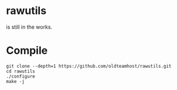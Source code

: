 # rawutils
is still in the works.

# Compile
```
git clone --depth=1 https://github.com/oldteamhost/rawutils.git
cd rawutils
./configure
make -j
```
